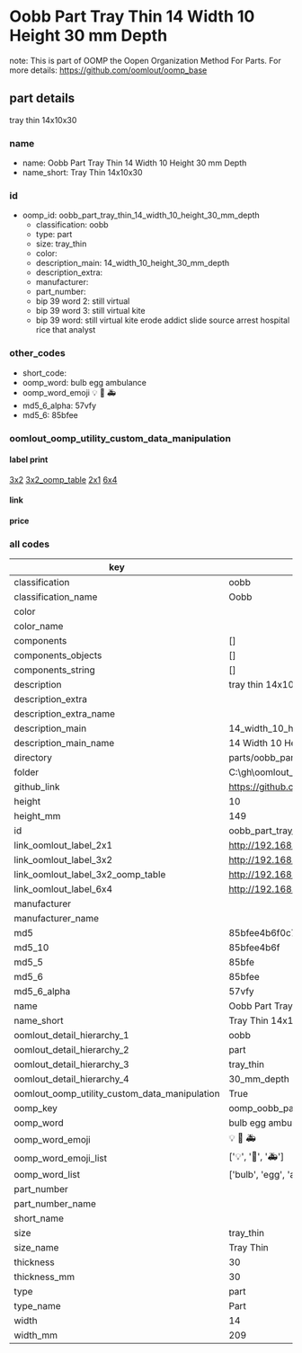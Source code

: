 # Oobb Part Tray Thin 14 Width 10 Height 30 mm Depth  

note: This is part of OOMP the Oopen Organization Method For Parts. For more details: https://github.com/oomlout/oomp_base

##  part details
  



tray thin 14x10x30



### name
* name: Oobb Part Tray Thin 14 Width 10 Height 30 mm Depth
* name_short: Tray Thin 14x10x30 
### id
* oomp_id: oobb_part_tray_thin_14_width_10_height_30_mm_depth
  * classification: oobb
  * type: part
  * size: tray_thin
  * color: 
  * description_main: 14_width_10_height_30_mm_depth
  * description_extra: 
  * manufacturer: 
  * part_number: 
  * bip 39 word 2: still virtual
  * bip 39 word 3: still virtual kite
  * bip 39 word: still virtual kite erode addict slide source arrest hospital rice that analyst

### other_codes
* short_code: 
* oomp_word: bulb egg ambulance
* oomp_word_emoji :bulb: :egg: :ambulance:
* md5_6_alpha: 57vfy
* md5_6: 85bfee






### oomlout_oomp_utility_custom_data_manipulation
#### label print
[3x2](http://192.168.1.245:1112/?label=oomp%2057vfy)
[3x2_oomp_table](http://192.168.1.108:1112/?label=oomp%2057vfy)
[2x1](http://192.168.1.242:1112/?label=oomp%2057vfy)
[6x4](http://192.168.1.55:1112/?label=oomp%2057vfy)    

#### link

                              

#### price







### all codes 
| key | value |  
| --- | --- |  
| classification | oobb |  
| classification_name | Oobb |  
| color |  |  
| color_name |  |  
| components | [] |  
| components_objects | [] |  
| components_string | [] |  
| description | tray thin 14x10x30 |  
| description_extra |  |  
| description_extra_name |  |  
| description_main | 14_width_10_height_30_mm_depth |  
| description_main_name | 14 Width 10 Height 30 mm Depth |  
| directory | parts/oobb_part_tray_thin_14_width_10_height_30_mm_depth |  
| folder | C:\gh\oomlout_oobb_version_4_generated_parts\parts\oobb_part_tray_thin_14_width_10_height_30_mm_depth |  
| github_link | https://github.com/oomlout/oomlout_oomp_part_src/tree/main/parts/oobb_part_tray_thin_14_width_10_height_30_mm_depth |  
| height | 10 |  
| height_mm | 149 |  
| id | oobb_part_tray_thin_14_width_10_height_30_mm_depth |  
| link_oomlout_label_2x1 | http://192.168.1.242:1112/?label=oomp%2057vfy |  
| link_oomlout_label_3x2 | http://192.168.1.245:1112/?label=oomp%2057vfy |  
| link_oomlout_label_3x2_oomp_table | http://192.168.1.108:1112/?label=oomp%2057vfy |  
| link_oomlout_label_6x4 | http://192.168.1.55:1112/?label=oomp%2057vfy |  
| manufacturer |  |  
| manufacturer_name |  |  
| md5 | 85bfee4b6f0c7a032e01a4c8f67d1eae |  
| md5_10 | 85bfee4b6f |  
| md5_5 | 85bfe |  
| md5_6 | 85bfee |  
| md5_6_alpha | 57vfy |  
| name | Oobb Part Tray Thin 14 Width 10 Height 30 mm Depth |  
| name_short | Tray Thin 14x10x30  |  
| oomlout_detail_hierarchy_1 | oobb |  
| oomlout_detail_hierarchy_2 | part |  
| oomlout_detail_hierarchy_3 | tray_thin |  
| oomlout_detail_hierarchy_4 | 30_mm_depth |  
| oomlout_oomp_utility_custom_data_manipulation | True |  
| oomp_key | oomp_oobb_part_tray_thin_14_width_10_height_30_mm_depth |  
| oomp_word | bulb egg ambulance |  
| oomp_word_emoji | :bulb: :egg: :ambulance: |  
| oomp_word_emoji_list | [':bulb:', ':egg:', ':ambulance:'] |  
| oomp_word_list | ['bulb', 'egg', 'ambulance'] |  
| part_number |  |  
| part_number_name |  |  
| short_name |  |  
| size | tray_thin |  
| size_name | Tray Thin |  
| thickness | 30 |  
| thickness_mm | 30 |  
| type | part |  
| type_name | Part |  
| width | 14 |  
| width_mm | 209 |  
